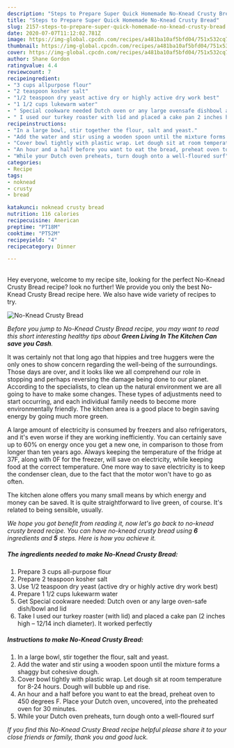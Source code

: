 ```yaml
---
description: "Steps to Prepare Super Quick Homemade No-Knead Crusty Bread"
title: "Steps to Prepare Super Quick Homemade No-Knead Crusty Bread"
slug: 2157-steps-to-prepare-super-quick-homemade-no-knead-crusty-bread
date: 2020-07-07T11:12:02.781Z
image: https://img-global.cpcdn.com/recipes/a481ba10af5bfd04/751x532cq70/no-knead-crusty-bread-recipe-main-photo.jpg
thumbnail: https://img-global.cpcdn.com/recipes/a481ba10af5bfd04/751x532cq70/no-knead-crusty-bread-recipe-main-photo.jpg
cover: https://img-global.cpcdn.com/recipes/a481ba10af5bfd04/751x532cq70/no-knead-crusty-bread-recipe-main-photo.jpg
author: Shane Gordon
ratingvalue: 4.4
reviewcount: 7
recipeingredient:
- "3 cups allpurpose flour"
- "2 teaspoon kosher salt"
- "1/2 teaspoon dry yeast active dry or highly active dry work best"
- "1 1/2 cups lukewarm water"
- " Special cookware needed Dutch oven or any large ovensafe dishbowl and lid"
- " I used our turkey roaster with lid and placed a cake pan 2 inches high  1214 inch diameter It worked perfectly"
recipeinstructions:
- "In a large bowl, stir together the flour, salt and yeast."
- "Add the water and stir using a wooden spoon until the mixture forms a shaggy but cohesive dough."
- "Cover bowl tightly with plastic wrap. Let dough sit at room temperature for 8-24 hours. Dough will bubble up and rise."
- "An hour and a half before you want to eat the bread, preheat oven to 450 degrees F. Place your Dutch oven, uncovered, into the preheated oven for 30 minutes."
- "While your Dutch oven preheats, turn dough onto a well-floured surf"
categories:
- Recipe
tags:
- noknead
- crusty
- bread

katakunci: noknead crusty bread 
nutrition: 116 calories
recipecuisine: American
preptime: "PT18M"
cooktime: "PT52M"
recipeyield: "4"
recipecategory: Dinner

---
```

<br>
Hey everyone, welcome to my recipe site, looking for the perfect No-Knead Crusty Bread recipe? look no further! We provide you only the best No-Knead Crusty Bread recipe here. We also have wide variety of recipes to try.
<br>


![No-Knead Crusty Bread](https://img-global.cpcdn.com/recipes/a481ba10af5bfd04/751x532cq70/no-knead-crusty-bread-recipe-main-photo.jpg)

<i>Before you jump to No-Knead Crusty Bread recipe, you may want to read this short interesting healthy tips about 
<strong>Green Living In The Kitchen Can save you Cash</strong>.</i>
</br>

It was certainly not that long ago that hippies and tree huggers were the only ones to show concern regarding the well-being of the surroundings. Those days are over, and it looks like we all comprehend our role in stopping and perhaps reversing the damage being done to our planet. According to the specialists, to clean up the natural environment we are all going to have to make some changes. These types of adjustments need to start occurring, and each individual family needs to become more environmentally friendly. The kitchen area is a good place to begin saving energy by going much more green.

A large amount of electricity is consumed by freezers and also refrigerators, and it's even worse if they are working inefficiently. You can certainly save up to 60% on energy once you get a new one, in comparison to those from longer than ten years ago. Always keeping the temperature of the fridge at 37F, along with 0F for the freezer, will save on electricity, while keeping food at the correct temperature. One more way to save electricity is to keep the condenser clean, due to the fact that the motor won't have to go as often.

The kitchen alone offers you many small means by which energy and money can be saved. It is quite straightforward to live green, of course. It's related to being sensible, usually.


<i>We hope you got benefit from reading it, now let's go back to no-knead crusty bread recipe. You can have no-knead crusty bread using <strong>6</strong> ingredients and <strong>5</strong> steps. Here is how you achieve it.
</i>

##### The ingredients needed to make No-Knead Crusty Bread:

1. Prepare 3 cups all-purpose flour
1. Prepare 2 teaspoon kosher salt
1. Use 1/2 teaspoon dry yeast (active dry or highly active dry work best)
1. Prepare 1 1/2 cups lukewarm water
1. Get  Special cookware needed: Dutch oven or any large oven-safe dish/bowl and lid
1. Take  I used our turkey roaster (with lid) and placed a cake pan (2 inches high – 12/14 inch diameter). It worked perfectly


##### Instructions to make No-Knead Crusty Bread:

1. In a large bowl, stir together the flour, salt and yeast.
1. Add the water and stir using a wooden spoon until the mixture forms a shaggy but cohesive dough.
1. Cover bowl tightly with plastic wrap. Let dough sit at room temperature for 8-24 hours. Dough will bubble up and rise.
1. An hour and a half before you want to eat the bread, preheat oven to 450 degrees F. Place your Dutch oven, uncovered, into the preheated oven for 30 minutes.
1. While your Dutch oven preheats, turn dough onto a well-floured surf


<i>If you find this No-Knead Crusty Bread recipe helpful please share it to your close friends or family, thank you and good luck.</i>
